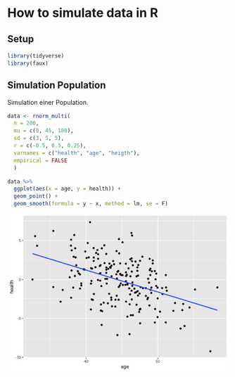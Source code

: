 # How to simulate data in R

## Setup

``` r
library(tidyverse)
library(faux)
```

## Simulation Population

Simulation einer Population.

``` r
data <- rnorm_multi(
  n = 200, 
  mu = c(0, 45, 180),
  sd = c(3, 5, 5),
  r = c(-0.5, 0.5, 0.25), 
  varnames = c("health", "age", "heigth"),
  empirical = FALSE
  )
```

``` r
data %>% 
  ggplot(aes(x = age, y = health)) +
  geom_point() +
  geom_smooth(formula = y ~ x, method = lm, se = F)
```

![](simulate_data_files/figure-markdown_github/unnamed-chunk-1-1.png)
